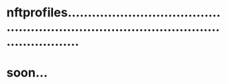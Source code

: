 # nftprofiles.............................................................................................................
# soon...
